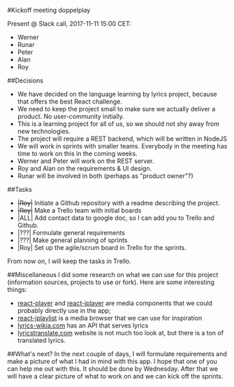 #Kickoff meeting doppelplay


Present @ Slack call, 2017-11-11 15:00 CET:

* Werner
* Runar
* Peter
* Alan
* Roy


##Decisions

* We have decided on the language learning by lyrics project, because 
that offers the best React challenge.
* We need to keep the project small to make sure we actually deliver
a product. No user-community initially.
* This is a learning project for all of us, so we should not shy 
away from new technologies.
* The project will require a REST backend, which will be written in 
NodeJS
* We will work in sprints with smaller teams. Everybody in the meeting 
has time to work on this in the coming weeks.
* Werner and Peter will work on the REST server.
* Roy and Alan on the requirements & UI design.
* Runar will be involved in both (perhaps as "product owner"?)

##Tasks
* ~~|Roy|~~ Initiate a Github repository with a readme describing 
the project.
* ~~|Roy|~~ Make a Trello team with initial boards
* |ALL| Add contact data to google doc, so I can add you to Trello 
and Github.
* |???| Formulate general requirements
* |???| Make general planning of sprints
* |Roy| Set up the agile/scrum board in Trello for the sprints.

From now on, I will keep the tasks in Trello.

##Miscellaneous
I did some research on what we can use for this project (information 
sources, projects to use or fork). Here are some interesting things:

* [react-player](https://www.npmjs.com/package/react-player) and 
[react-jplayer](https://www.npmjs.com/package/react-jplayer) are 
media components that we could probably directly use in the app;
* [react-jplaylist](https://www.npmjs.com/package/react-jplaylist) 
is a media browser that we can use for inspiration
* [lyrics-wikia.com](http://lyrics-wikia.com) has an API that serves lyrics
* [lyricstranslate.com](http://lyricstranslate.com/) website is not
much too look at, but there is a ton of translated lyrics.

##What's next?
In the next couple of days, I will formulate requirements and make 
a picture of what I had in mind with this app. I hope that one of 
you can help me out with this. It should be done by Wednesday. After 
that we will have a clear picture of what to work on and we can kick 
off the sprints.
